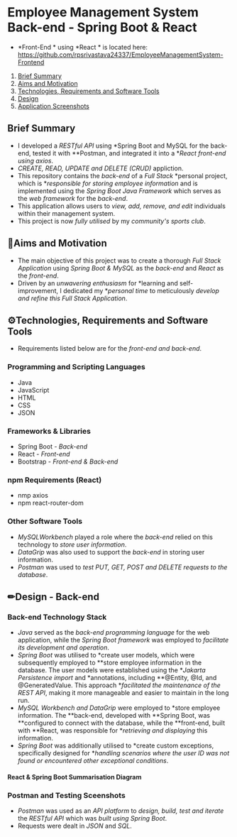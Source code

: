 # Employee Management System Back-end - Spring Boot & React
- *Front-End  * using *React * is located here: https://github.com/rpsrivastava24337/EmployeeManagementSystem-Frontend
1. [ Brief Summary ](#summary)
2. [ Aims and Motivation ](#aims)
3. [ Technologies, Requirements and Software Tools ](#tech)
4. [ Design ](#design)
5. [ Application Screenshots ](#demo)

<a name="summary"></a>
## Brief Summary
- I developed a *RESTful API* using *Spring Boot and MySQL for the back-end, tested it with **Postman, and integrated it into a **React front-end using axios*.
- *CREATE, READ, UPDATE and DELETE (CRUD)* appliction.
- This repository contains the *back-end* of a *Full Stack* *personal project, which is **responsible for storing employee information* and is implemented using the *Spring Boot Java Framework* which serves as the *web framework* for the *back-end*.
- This application allows users to *view, add, remove, and edit* individuals within their management system.
- This project is now *fully utilised* by my *community's sports club*.
<a name="aims"></a>
## 🎯Aims and Motivation
- The main objective of this project was to create a thorough *Full Stack Application* using *Spring Boot & MySQL* as the *back-end* and *React* as the *front-end*.
- Driven by an *unwavering enthusiasm* for *learning and self-improvement, I dedicated my **personal time* to meticulously *develop and refine this Full Stack Application*.
<a name="tech"></a>
## ⚙Technologies, Requirements and Software Tools
- Requirements listed below are for the *front-end and back-end*.
### Programming and Scripting Languages
- Java
- JavaScript
- HTML
- CSS
- JSON
### Frameworks & Libraries
- Spring Boot - *Back-end*
- React - *Front-end*
- Bootstrap - *Front-end & Back-end*
### npm Requirements (React)
- nmp axios
- npm react-router-dom
### Other Software Tools
- *MySQLWorkbench* played a role where the *back-end* relied on this technology to *store user information*.
- *DataGrip* was also used to support the *back-end* in storing user information.
- *Postman* was used to *test PUT, GET, POST and DELETE requests to the database*.
<a name="design"></a>
## ✏Design - Back-end
### Back-end Technology Stack
- *Java* served as the *back-end programming language* for the web application, while the *Spring Boot framework* was employed to *facilitate its development and operation*.
- *Spring Boot* was utilised to *create user models, which were subsequently employed to **store employee information in the database. The user models were established using the **Jakarta Persistence import* and *annotations, including **@Entity, @Id, and @GeneratedValue. This approach **facilitated the maintenance of the REST API*, making it more manageable and easier to maintain in the long run.
- *MySQL Workbench and DataGrip* were employed to *store employee information. The **back-end, developed with **Spring Boot, was **configured to connect with the database, while the **front-end, built with **React, was responsible for **retrieving and displaying* this information.
- *Spring Boot* was additionally utilised to *create custom exceptions, specifically designed for **handling scenarios where the user ID was not found or encountered other exceptional conditions*.
#### React & Spring Boot Summarisation Diagram


### Postman and Testing Sceenshots
- *Postman* was used as an *API platform* to *design, build, test and iterate* the *RESTful API* which was *built using Spring Boot*.
- Requests were dealt in *JSON* and *SQL*.
